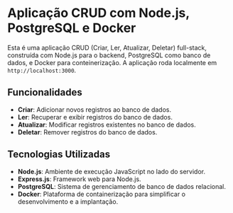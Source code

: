 # Aplicação CRUD com Node.js, PostgreSQL e Docker

Esta é uma aplicação CRUD (Criar, Ler, Atualizar, Deletar) full-stack, construída com Node.js para o backend, PostgreSQL como banco de dados, e Docker para conteinerização. A aplicação roda localmente em `http://localhost:3000`.

## Funcionalidades

- **Criar**: Adicionar novos registros ao banco de dados.
- **Ler**: Recuperar e exibir registros do banco de dados.
- **Atualizar**: Modificar registros existentes no banco de dados.
- **Deletar**: Remover registros do banco de dados.

## Tecnologias Utilizadas

- **Node.js**: Ambiente de execução JavaScript no lado do servidor.
- **Express.js**: Framework web para Node.js.
- **PostgreSQL**: Sistema de gerenciamento de banco de dados relacional.
- **Docker**: Plataforma de containerização para simplificar o desenvolvimento e a implantação.

